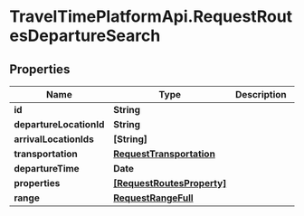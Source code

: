 # TravelTimePlatformApi.RequestRoutesDepartureSearch

## Properties

Name | Type | Description | Notes
------------ | ------------- | ------------- | -------------
**id** | **String** |  | 
**departureLocationId** | **String** |  | 
**arrivalLocationIds** | **[String]** |  | 
**transportation** | [**RequestTransportation**](RequestTransportation.md) |  | 
**departureTime** | **Date** |  | 
**properties** | [**[RequestRoutesProperty]**](RequestRoutesProperty.md) |  | 
**range** | [**RequestRangeFull**](RequestRangeFull.md) |  | [optional] 


